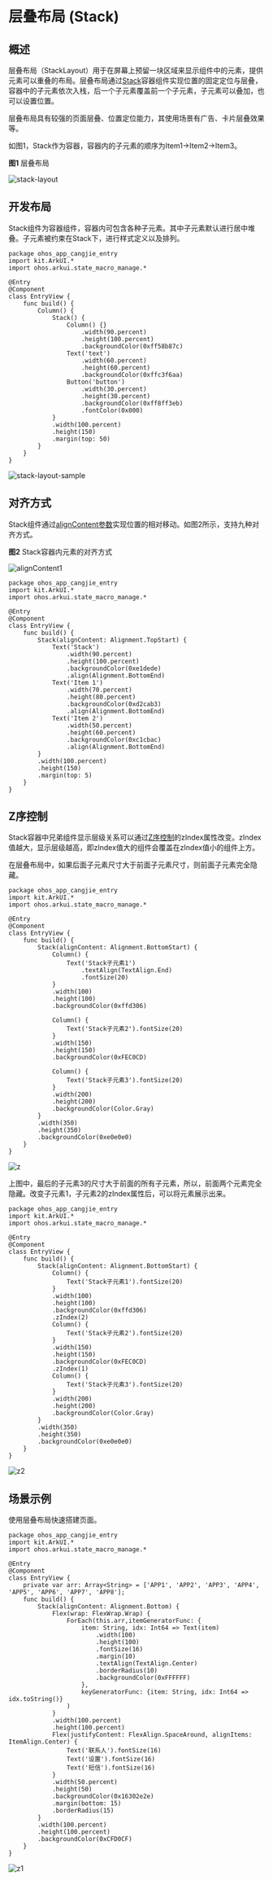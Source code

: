 # 层叠布局 (Stack)

## 概述

层叠布局（StackLayout）用于在屏幕上预留一块区域来显示组件中的元素，提供元素可以重叠的布局。层叠布局通过[Stack](../../../API_Reference/source_zh_cn/arkui-cj/cj-row-column-stack-stack.md)容器组件实现位置的固定定位与层叠，容器中的子元素依次入栈，后一个子元素覆盖前一个子元素，子元素可以叠加，也可以设置位置。

层叠布局具有较强的页面层叠、位置定位能力，其使用场景有广告、卡片层叠效果等。

如图1，Stack作为容器，容器内的子元素的顺序为Item1-&gt;Item2-&gt;Item3。

**图1** 层叠布局

![stack-layout](figures/stack-layout.png)

## 开发布局

Stack组件为容器组件，容器内可包含各种子元素。其中子元素默认进行居中堆叠。子元素被约束在Stack下，进行样式定义以及排列。

 <!-- run -->

```cangjie
package ohos_app_cangjie_entry
import kit.ArkUI.*
import ohos.arkui.state_macro_manage.*

@Entry
@Component
class EntryView {
    func build() {
        Column() {
            Stack() {
                Column() {}
                    .width(90.percent)
                    .height(100.percent)
                    .backgroundColor(0xff58b87c)
                Text('text')
                    .width(60.percent)
                    .height(60.percent)
                    .backgroundColor(0xffc3f6aa)
                Button('button')
                    .width(30.percent)
                    .height(30.percent)
                    .backgroundColor(0xff8ff3eb)
                    .fontColor(0x000)
            }
            .width(100.percent)
            .height(150)
            .margin(top: 50)
        }
    }
}
```

![stack-layout-sample](figures/stack-layout-sample.png)

## 对齐方式

Stack组件通过[alignContent参数](../../../API_Reference/source_zh_cn/arkui-cj/cj-row-column-stack-stack.md#func-aligncontentalignment)实现位置的相对移动。如图2所示，支持九种对齐方式。

**图2** Stack容器内元素的对齐方式  

![alignContent1](figures/alignContent.png)

 <!-- run -->

```cangjie
package ohos_app_cangjie_entry
import kit.ArkUI.*
import ohos.arkui.state_macro_manage.*

@Entry
@Component
class EntryView {
    func build() {
        Stack(alignContent: Alignment.TopStart) {
            Text('Stack')
                .width(90.percent)
                .height(100.percent)
                .backgroundColor(0xe1dede)
                .align(Alignment.BottomEnd)
            Text('Item 1')
                .width(70.percent)
                .height(80.percent)
                .backgroundColor(0xd2cab3)
                .align(Alignment.BottomEnd)
            Text('Item 2')
                .width(50.percent)
                .height(60.percent)
                .backgroundColor(0xc1cbac)
                .align(Alignment.BottomEnd)
        }
        .width(100.percent)
        .height(150)
        .margin(top: 5)
    }
}
```

## Z序控制

Stack容器中兄弟组件显示层级关系可以通过[Z序控制](../../../API_Reference/source_zh_cn/arkui-cj/cj-universal-attribute-zorder.md)的zIndex属性改变。zIndex值越大，显示层级越高，即zIndex值大的组件会覆盖在zIndex值小的组件上方。

  在层叠布局中，如果后面子元素尺寸大于前面子元素尺寸，则前面子元素完全隐藏。

 <!-- run -->

```cangjie
package ohos_app_cangjie_entry
import kit.ArkUI.*
import ohos.arkui.state_macro_manage.*

@Entry
@Component
class EntryView {
    func build() {
        Stack(alignContent: Alignment.BottomStart) {
            Column() {
                Text('Stack子元素1')
                    .textAlign(TextAlign.End)
                    .fontSize(20)
            }
            .width(100)
            .height(100)
            .backgroundColor(0xffd306)

            Column() {
                Text('Stack子元素2').fontSize(20)
            }
            .width(150)
            .height(150)
            .backgroundColor(0xFEC0CD)

            Column() {
                Text('Stack子元素3').fontSize(20)
            }
            .width(200)
            .height(200)
            .backgroundColor(Color.Gray)
        }
        .width(350)
        .height(350)
        .backgroundColor(0xe0e0e0)
    }
}
```

![z](figures/Z.png)

上图中，最后的子元素3的尺寸大于前面的所有子元素，所以，前面两个元素完全隐藏。改变子元素1，子元素2的zIndex属性后，可以将元素展示出来。

 <!-- run -->

```cangjie
package ohos_app_cangjie_entry
import kit.ArkUI.*
import ohos.arkui.state_macro_manage.*

@Entry
@Component
class EntryView {
    func build() {
        Stack(alignContent: Alignment.BottomStart) {
            Column() {
                Text('Stack子元素1').fontSize(20)
            }
            .width(100)
            .height(100)
            .backgroundColor(0xffd306)
            .zIndex(2)
            Column() {
                Text('Stack子元素2').fontSize(20)
            }
            .width(150)
            .height(150)
            .backgroundColor(0xFEC0CD)
            .zIndex(1)
            Column() {
                Text('Stack子元素3').fontSize(20)
            }
            .width(200)
            .height(200)
            .backgroundColor(Color.Gray)
        }
        .width(350)
        .height(350)
        .backgroundColor(0xe0e0e0)
    }
}
```

![z2](figures/z2.png)

## 场景示例

使用层叠布局快速搭建页面。

 <!-- run -->

```cangjie
package ohos_app_cangjie_entry
import kit.ArkUI.*
import ohos.arkui.state_macro_manage.*

@Entry
@Component
class EntryView {
    private var arr: Array<String> = ['APP1', 'APP2', 'APP3', 'APP4', 'APP5', 'APP6', 'APP7', 'APP8'];
    func build() {
        Stack(alignContent: Alignment.Bottom) {
            Flex(wrap: FlexWrap.Wrap) {
                ForEach(this.arr,itemGeneratorFunc: {
                    item: String, idx: Int64 => Text(item)
                        .width(100)
                        .height(100)
                        .fontSize(16)
                        .margin(10)
                        .textAlign(TextAlign.Center)
                        .borderRadius(10)
                        .backgroundColor(0xFFFFFF)
                    },
                    keyGeneratorFunc: {item: String, idx: Int64 => idx.toString()}
                )
            }
            .width(100.percent)
            .height(100.percent)
            Flex(justifyContent: FlexAlign.SpaceAround, alignItems: ItemAlign.Center) {
                Text('联系人').fontSize(16)
                Text('设置').fontSize(16)
                Text('短信').fontSize(16)
            }
            .width(50.percent)
            .height(50)
            .backgroundColor(0x16302e2e)
            .margin(bottom: 15)
            .borderRadius(15)
        }
        .width(100.percent)
        .height(100.percent)
        .backgroundColor(0xCFD0CF)
    }
}
```

![z1](figures/z1.png)
